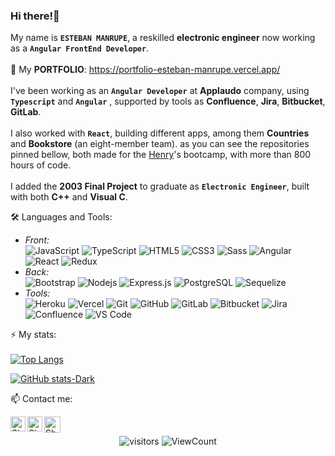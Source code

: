 ### Hi there!👋 

My name is **`ESTEBAN MANRUPE`**, a reskilled **electronic engineer** now working as a **`Angular FrontEnd Developer`**.
<br><br>
🧰 My <b>PORTFOLIO</b>: https://portfolio-esteban-manrupe.vercel.app/
<br><br>
I've been working as an **`Angular Developer`** at **Applaudo** company, using **`Typescript`** and **`Angular`** , supported by tools as **Confluence**, **Jira**, **Bitbucket**, **GitLab**.
<br><br>
I also worked with **`React`**, building different apps, among them  **Countries** and **Bookstore** (an eight-member team). as you can see the repositories pinned bellow, both made for the <a href="https://www.soyhenry.com/">Henry</a>'s bootcamp, with more than 800 hours of code.  
<br>
I added the **2003 Final Project** to graduate as **`Electronic Engineer`**, built with both **C++** and **Visual C**.
<br>

🛠️ Languages and Tools:

* *Front:*<br>
![JavaScript](https://img.shields.io/badge/-JavaScript-black?style=flat&logo=javascript)
![TypeScript](https://img.shields.io/badge/-TypeScript-black?style=flat&logo=typescript)
![HTML5](https://img.shields.io/badge/-HTML5-E34F26?style=flat&logo=html5&logoColor=white)
![CSS3](https://img.shields.io/badge/-CSS3-1572B6?style=flat&logo=css3)
![Sass](https://img.shields.io/badge/-Sass-%23CC6699?style=flat-square&logo=sass&logoColor=ffffff)
![Angular](https://img.shields.io/badge/-Angular-red?style=flat&logo=angular)
![React](https://img.shields.io/badge/-React-black?style=flat&logo=react)
![Redux](https://img.shields.io/badge/-Redux-gray?style=flat-square&logo=Redux)
* *Back:*<br>
![Bootstrap](https://img.shields.io/badge/-Bootstrap-563D7C?style=flat&logo=bootstrap)
![Nodejs](https://img.shields.io/badge/-Nodejs-green?style=flat&logo=Node.js)
![Express.js](https://img.shields.io/badge/-Express-gray?style=flat-square&logo=expressjs)
![PostgreSQL](https://img.shields.io/badge/-PostgreSQL-gray?style=flat-square&logo=postgresql)
![Sequelize](https://img.shields.io/badge/-Sequelize-gray?style=flat-square&logo=sequelize)
* *Tools:*<br>
![Heroku](https://img.shields.io/badge/-Heroku-430098?style=flat-square&logo=heroku&logoColor=ffffff)
![Vercel](https://img.shields.io/badge/-Vercel-black?style=flat-square&logo=vercel)
![Git](https://img.shields.io/badge/-Git-black?style=flat&logo=git)
![GitHub](https://img.shields.io/badge/-GitHub-181717?style=flat&logo=github)
![GitLab](https://img.shields.io/badge/-GitLab-181717?style=flat&logo=gitlab)
![Bitbucket](https://img.shields.io/badge/-Bitbucket-181717?style=flat&logo=bitbucket)
![Jira](https://img.shields.io/badge/-Jira-181717?style=flat&logo=jira)
![Confluence](https://img.shields.io/badge/-Confluence-181717?style=flat&logo=confluence)
![VS Code](http://img.shields.io/badge/-VS%20Code-007ACC?style=flat-square&logo=visual-studio-code&logoColor=ffffff)

⚡ My stats:
<br><br>
[![Top Langs](https://github-readme-stats.vercel.app/api/top-langs/?username=peurman&langs_count=10&layout=compact&theme=dracula)](https://github.com/anuraghazra/github-readme-stats)

[![GitHub stats-Dark](https://github-readme-stats.vercel.app/api?username=peurman&count_private=true&show_icons=true&hide_title=true&theme=dracula)](https://github.com/anuraghazra/github-readme-stats#gh-dark-mode-only)

📫 Contact me:
<br>

  <a href="https://www.linkedin.com/in/estebanmanrupe/">
    <img align="left" alt="Shubhamdeep Jha | Linkedin" width="24px" src="https://github.com/TheDudeThatCode/TheDudeThatCode/blob/master/Assets/Linkedin.svg" />
  </a>
  <a href="https://www.instagram.com/peurman77/">
    <img align="left" alt="Shubhamdeep Jha | Instagram" width="24px" src="https://github.com/TheDudeThatCode/TheDudeThatCode/blob/master/Assets/Instagram.svg" />
  </a>
  <a href="mailto:peurman77@gmail.com">
    <img align="left" alt="Shubhamdeep Jha | Gmail" width="26px" src="https://github.com/TheDudeThatCode/TheDudeThatCode/blob/master/Assets/Gmail.svg" />
  </a>
<br>
<!-- [![Linkedin](https://img.shields.io/badge/-LinkedIn-blue?style=flat&logo=Linkedin&logoColor=white)](https://www.linkedin.com/in/estebanmanrupe/)
[![Gmail](https://img.shields.io/badge/-Gmail-c14438?style=flat&logo=Gmail&logoColor=white)](mailto:peurman77@gmail.com)
[![Outlook](https://img.shields.io/badge/-Outlook-0078D4?style=flat&logo=Microsoft-Outlook&logoColor=white)](mailto:esteban_manrupe@hotmail.com)
[![Instagram](https://img.shields.io/badge/-Instagram-bc2a8d?style=flat&labelColor=bc2a8d&logo=instagram&logoColor=white)](https://www.instagram.com/peurman77/)
[![Github](https://img.shields.io/badge/-Github-000?style=flat&logo=Github&logoColor=white)](https://github.com/peurman) -->
<p align="center" width=fit-content >
<!--   <img alt="HitCount" src="http://hits.dwyl.com/peurman/peurman.svg" /> -->
  <img alt="visitors"   src="https://visitor-badge.laobi.icu/badge?page_id=peurman.peurman" />
  <img alt="ViewCount"  src="https://views.whatilearened.today/views/github/peurman/peurman.svg" />
</p>
<!--
**peurman/peurman** is a ✨ _special_ ✨ repository because its `README.md` (this file) appears on your GitHub profile.
Here are some ideas to get you started:
- 🔭 I’m currently working on ...
- 🌱 I’m currently learning ...
- 👯 I’m looking to collaborate on ...
- 🤔 I’m looking for help with ...
- 💬 Ask me about ...
- 📫 How to reach me: ...
- 😄 Pronouns: ...
- ⚡ Fun fact: ...
-->
